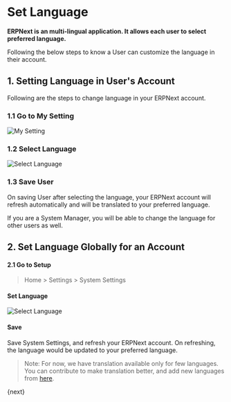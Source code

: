 <!-- add-breadcrumbs -->
# Set Language

**ERPNext is an multi-lingual application. It allows each user to select preferred language.**

Following the below steps to know a User can customize the language in their account.

## 1. Setting Language in User's Account

Following are the steps to change language in your ERPNext account.

### 1.1 Go to My Setting

<img alt="My Setting" class="screenshot" src="{{docs_base_url}}/v13/assets/img/customize/customize-set-language-4.png">

### 1.2 Select Language

<img alt="Select Language" class="screenshot" src="{{docs_base_url}}/v13/assets/img/customize/customize-set-language-3.png">

### 1.3 Save User

On saving User after selecting the language, your ERPNext account will refresh automatically and will be translated to your preferred language.

If you are a System Manager, you will be able to change the language for other users as well.

## 2. Set Language Globally for an Account

#### 2.1 Go to Setup

> Home > Settings > System Settings

#### Set Language

<img alt="Select Language" class="screenshot" src="{{docs_base_url}}/v13/assets/img/customize/customize-set-language-1.gif">

#### Save

Save System Settings, and refresh your ERPNext account. On refreshing, the language would be updated to your preferred language.

> Note: For now, we have translation available only for few languages. You can contribute to make translation better, and add new languages from [here](https://translate.erpnext.com).

{next}
<!-- markdown -->
